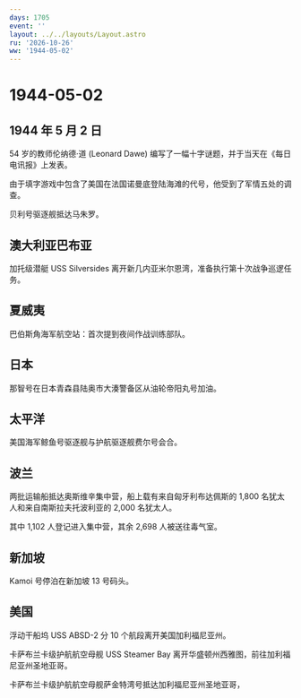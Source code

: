 ```yaml
---
days: 1705
event: ''
layout: ../../layouts/Layout.astro
ru: '2026-10-26'
ww: '1944-05-02'
---
```


# 1944-05-02

## 1944 年 5 月 2 日

54 岁的教师伦纳德·道 (Leonard Dawe)
编写了一幅十字谜题，并于当天在《每日电讯报》上发表。

由于填字游戏中包含了美国在法国诺曼底登陆海滩的代号，他受到了军情五处的调查。

贝利号驱逐舰抵达马朱罗。

## 澳大利亚巴布亚

加托级潜艇 USS Silversides
离开新几内亚米尔恩湾，准备执行第十次战争巡逻任务。

## 夏威夷

巴伯斯角海军航空站：首次提到夜间作战训练部队。

## 日本

那智号在日本青森县陆奥市大湊警备区从油轮帝阳丸号加油。

## 太平洋

美国海军鲸鱼号驱逐舰与护航驱逐舰费尔号会合。

## 波兰

两批运输船抵达奥斯维辛集中营，船上载有来自匈牙利布达佩斯的 1,800
名犹太人和来自南斯拉夫托波利亚的 2,000 名犹太人。

其中 1,102 人登记进入集中营，其余 2,698 人被送往毒气室。

## 新加坡

Kamoi 号停泊在新加坡 13 号码头。

## 美国

浮动干船坞 USS ABSD-2 分 10 个航段离开美国加利福尼亚州。

卡萨布兰卡级护航航空母舰 USS Steamer Bay
离开华盛顿州西雅图，前往加利福尼亚州圣地亚哥。

卡萨布兰卡级护航航空母舰萨金特湾号抵达加利福尼亚州圣地亚哥，